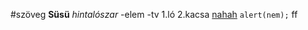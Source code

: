 #szöveg
**Süsü**
*hintalószar*
-elem
-tv
1.ló
2.kacsa
[nahah](https://www.y8.com/games/city_merge)
`alert(nem);`
    ff
